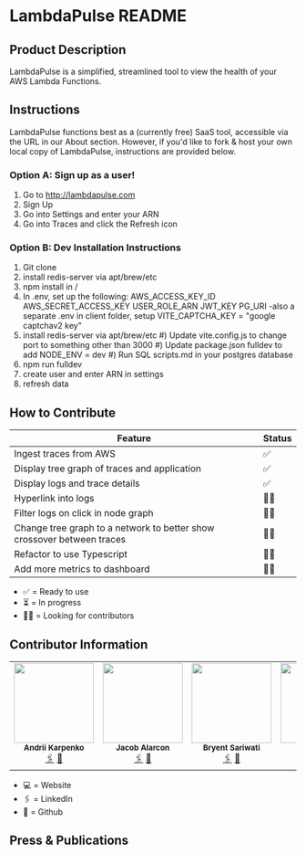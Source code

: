 # LambdaPulse README


## Product Description

LambdaPulse is a simplified, streamlined tool to view the health of your AWS Lambda Functions.


## Instructions

LambdaPulse functions best as a (currently free) SaaS tool, accessible via the URL in our About section.
However, if you'd like to fork & host your own local copy of LambdaPulse, instructions are provided below.

### Option A: Sign up as a user!
1) Go to http://lambdapulse.com
2) Sign Up
3) Go into Settings and enter your ARN
4) Go into Traces and click the Refresh icon

### Option B: Dev Installation Instructions
1) Git clone
2) install redis-server via apt/brew/etc
3) npm install in /
4) In .env, set up the following:
    AWS_ACCESS_KEY_ID
    AWS_SECRET_ACCESS_KEY
    USER_ROLE_ARN
    JWT_KEY
    PG_URI
    -also a separate .env in client folder, setup VITE_CAPTCHA_KEY = "google captchav2 key"
5) install redis-server via apt/brew/etc
#) Update vite.config.js to change port to something other than 3000
#) Update package.json fulldev to add NODE_ENV = dev
#) Run SQL scripts.md in your postgres database
6) npm run fulldev
7) create user and enter ARN in settings
8) refresh data


## How to Contribute

| Feature                                                                               | Status    |
|---------------------------------------------------------------------------------------|-----------|
| Ingest traces from AWS                                               | ✅        |
| Display tree graph of traces and application      | ✅        |
| Display logs and trace details                                                                      | ✅        |
| Hyperlink into logs                                                                  | 🙏🏻        |
| Filter logs on click in node graph                                                                  | 🙏🏻        |
| Change tree graph to a network to better show crossover between traces                                 | 🙏🏻        |
| Refactor to use Typescript                                                         | 🙏🏻        |
| Add more metrics to dashboard                                                         | 🙏🏻        |

- ✅ = Ready to use
- ⏳ = In progress
- 🙏🏻 = Looking for contributors
    

## Contributor Information

  <table>
  <tr>
    <td align="center">
      <img src="https://avatars.githubusercontent.com/u/104728705?v=4" width="140px;" alt=""/>
      <br />
      <sub><b>Andrii Karpenko</b></sub>
      <br />
      <a href="https://www.linkedin.com/in/andrii-karpenko/">🖇️</a>
      <a href="https://github.com/karpuxa">🐙</a>
    </td>
    <td align="center">
      <img src="https://avatars.githubusercontent.com/u/108209021?v=4" width="140px;" alt=""/>
      <br />
      <sub><b>Jacob Alarcon</b></sub>
      <br />
      <a href="#">🖇️</a>
      <a href="https://github.com/jacobalarcon">🐙</a>
    </td>
    <td align="center">
      <img src="https://avatars.githubusercontent.com/u/43285867?v=4" width="140px;" alt=""/>
      <br />
      <sub><b>Bryent Sariwati</b></sub>
      <br />
      <a href="https://www.linkedin.com/in/bryent-sariwati-4072a1181/">🖇️</a>
      <a href="https://github.com/bryentsariwati">🐙</a>
    </td>
     <td align="center">
      <img src="https://avatars.githubusercontent.com/u/115170851?v=4" width="140px;" alt=""/>
      <br />
      <sub><b>Matt Lusby</b></sub>
      <br />
      <a href="https://www.linkedin.com/in/matt-lusby/">🖇️</a>
      <a href="https://github.com/lusmattg">🐙</a>
    </td>
  </table>

- 💻 = Website
- 🖇️ = LinkedIn
- 🐙 = Github


## Press & Publications
